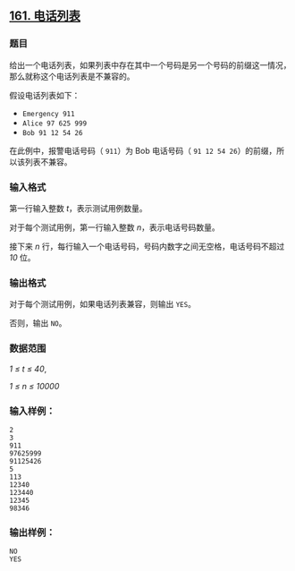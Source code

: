 ## [161. 电话列表](https://www.acwing.com/problem/content/163/)

### 题目

给出一个电话列表，如果列表中存在其中一个号码是另一个号码的前缀这一情况，那么就称这个电话列表是不兼容的。

假设电话列表如下：

- `Emergency 911`
- `Alice 97 625 999`
- `Bob 91 12 54 26`

在此例中，报警电话号码（ `911`）为 Bob 电话号码（ `91 12 54 26`）的前缀，所以该列表不兼容。

### 输入格式

第一行输入整数 *t*，表示测试用例数量。

对于每个测试用例，第一行输入整数 *n*，表示电话号码数量。

接下来 *n* 行，每行输入一个电话号码，号码内数字之间无空格，电话号码不超过 *10* 位。

### 输出格式

对于每个测试用例，如果电话列表兼容，则输出 `YES`。

否则，输出 `NO`。

### 数据范围

*1 ≤ t ≤ 40*,

*1 ≤ n ≤ 10000*

### 输入样例：

```
2
3
911
97625999
91125426
5
113
12340
123440
12345
98346
```

### 输出样例：

```
NO
YES
```
